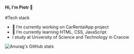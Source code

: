 #### Hi, I'm Piotr  👋

#Tech stack

- 🔭 I’m currently working on CarRentalApp project
- 🌱 I’m currently learning HTML, CSS, JavaScript
- I study at University of Science and Technology in Cracow

![Anurag's GitHub stats](https://github-readme-stats.vercel.app/api?username=ppiotrekp&show_icons=true&theme=radical)

